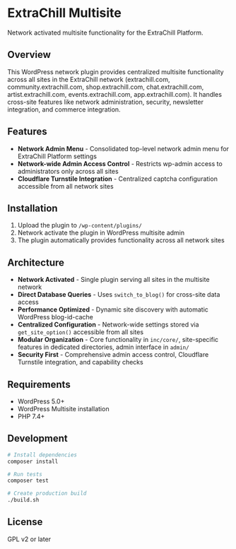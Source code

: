 # ExtraChill Multisite

Network activated multisite functionality for the ExtraChill Platform.

## Overview

This WordPress network plugin provides centralized multisite functionality across all sites in the ExtraChill network (extrachill.com, community.extrachill.com, shop.extrachill.com, chat.extrachill.com, artist.extrachill.com, events.extrachill.com, app.extrachill.com). It handles cross-site features like network administration, security, newsletter integration, and commerce integration.

## Features

- **Network Admin Menu** - Consolidated top-level network admin menu for ExtraChill Platform settings
- **Network-wide Admin Access Control** - Restricts wp-admin access to administrators only across all sites
- **Cloudflare Turnstile Integration** - Centralized captcha configuration accessible from all network sites


## Installation

1. Upload the plugin to `/wp-content/plugins/`
2. Network activate the plugin in WordPress multisite admin
3. The plugin automatically provides functionality across all network sites

## Architecture

- **Network Activated** - Single plugin serving all sites in the multisite network
- **Direct Database Queries** - Uses `switch_to_blog()` for cross-site data access
- **Performance Optimized** - Dynamic site discovery with automatic WordPress blog-id-cache
- **Centralized Configuration** - Network-wide settings stored via `get_site_option()` accessible from all sites
- **Modular Organization** - Core functionality in `inc/core/`, site-specific features in dedicated directories, admin interface in `admin/`
- **Security First** - Comprehensive admin access control, Cloudflare Turnstile integration, and capability checks

## Requirements

- WordPress 5.0+
- WordPress Multisite installation
- PHP 7.4+

## Development

```bash
# Install dependencies
composer install

# Run tests
composer test

# Create production build
./build.sh
```

## License

GPL v2 or later